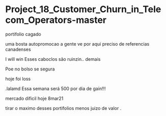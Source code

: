 # Project_18_Customer_Churn_in_Telecom_Operators-master


portifolio cagado

uma bosta
 autopromocao a gente ve por aqui
preciso de referencias canadenses

I will win
Esses caboclos são ruinzin.. demais


Poe no bolso
se segura




hoje foi loss


.lalamd
Essa semana será 500 por dia de gain!!!


mercado dificil hoje 8mar21

tirar o maximo desses portifolios
menos juizo de valor
.



